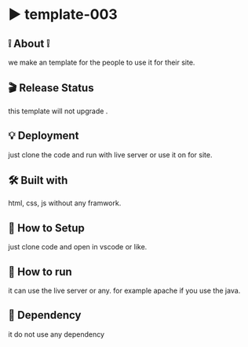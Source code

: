 # :arrow_forward: template-003

## :grey_exclamation: About :grey_exclamation:
we make an template for the people to use it for their site.
## :clapper: Release Status
this template will not upgrade .
## :bulb: Deployment
just clone the code and run with live server or use it on for site.
## :hammer_and_wrench: Built with
html, css, js without any framwork.
## :star2: How to Setup
just clone code and open in vscode or like.
## :rocket: How to run
it can use the live server or any. for example apache if you use the java.
## :whale: Dependency
it do not use any dependency 

